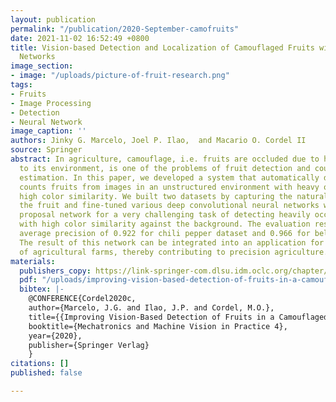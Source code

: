 ```yaml
---
layout: publication
permalink: "/publication/2020-September-camofruits"
date: 2021-11-02 16:52:49 +0800
title: Vision-based Detection and Localization of Camouflaged Fruits with Deep Neural
  Networks
image_section:
- image: "/uploads/picture-of-fruit-research.png"
tags:
- Fruits
- Image Processing
- Detection
- Neural Network
image_caption: ''
authors: Jinky G. Marcelo, Joel P. Ilao,  and Macario O. Cordel II
source: Springer
abstract: In agriculture, camouflage, i.e. fruits are occluded due to high color similarity
  to its environment, is one of the problems of fruit detection and counting for yield
  estimation. In this paper, we developed a system that automatically detects and
  counts fruits from images in an unstructured environment with heavy occlusion and
  high color similarity. We built two datasets by capturing the natural settings of
  the fruit and fine-tuned various deep convolutional neural networks with region
  proposal network for a very challenging task of detecting heavily occluded fruits
  with high color similarity against the background. The evaluation results show an
  average precision of 0.922 for chili pepper dataset and 0.966 for bell pepper dataset.
  The result of this network can be integrated into an application for efficient management
  of agricultural farms, thereby contributing to precision agriculture.
materials:
  publishers_copy: https://link-springer-com.dlsu.idm.oclc.org/chapter/10.1007/978-3-030-43703-9_5
  pdf: "/uploads/improving-vision-based-detection-of-fruits-in-a-camouflaged-environment-with-deep-neural-networks.pdf"
  bibtex: |-
    @CONFERENCE{Cordel2020c,
    author={Marcelo, J.G. and Ilao, J.P. and Cordel, M.O.},
    title={{Improving Vision-Based Detection of Fruits in a Camouflaged Environment with Deep Neural Networks}},
    booktitle={Mechatronics and Machine Vision in Practice 4},
    year={2020},
    publisher={Springer Verlag}
    }
citations: []
published: false

---
```

